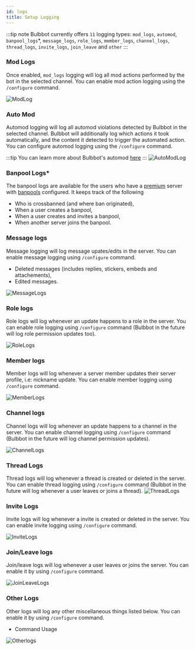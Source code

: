 ```yaml
---
id: logs
title: Setup Logging
---
```



:::tip note
Bulbbot currently offers `11` logging types: `mod_logs`, `automod`, `banpool_logs`*, `message_logs`, `role_logs`, `member_logs`, `channel_logs`, `thread_logs`, `invite_logs`, `join_leave` and `other`
:::

### Mod Logs
Once enabled, `mod_logs` logging will log all mod actions performed by the bot in the selected channel. You can enable mod action logging using the
`/configure` command.


![ModLog](../assets/Configuration/Mod_Logs.png)

### Auto Mod
Automod logging will log all automod violations detected by Bulbbot in the selected channel. Bulbbot will additionally log which actions 
it took automatically, and the content it detected to trigger the automated action. You can configure automod logging using the `/configure` command.

:::tip
You can learn more about Bulbbot's automod [here](automod.md)
:::
![AutoModLog](../assets/Configuration/Automod.png)


### Banpool Logs*
The banpool logs are available for the users who have a [premium](../premium/about-premium.md) server with [banpools](../moderating/banpools.md) configured. It keeps track of the following
- Who is crossbanned (and where ban originated),
- When a user creates a banpool,
- When a user creates and invites a banpool,
- When another server joins the banpool.

### Message logs
Message logging will log message upates/edits in the server. You can enable message logging using `/configure` command.
- Deleted messages (includes replies, stickers, embeds and attachements),
- Edited messages.

![MessageLogs](../assets/Configuration/Message_Logs.png)

### Role logs 
Role logs will log whenever an update happens to a role in the server. You can enable role logging using `/configure` command (Bulbbot in the future will log role permission updates too).

![RoleLogs](../assets/Configuration/Role_Logs.png)

### Member logs
Member logs will log whenever a server member updates their server profile, i.e: nickname update. You can enable member logging using `/configure` command. 

![MemberLogs](../assets/Configuration/Member_Logs.png)

### Channel logs 
Channel logs will log whenever an update happens to a channel in the server. You can enable channel logging using `/configure` command (Bulbbot in the future will log channel permission updates).

![ChannelLogs](../assets/Configuration/Channel_Logs.png)

### Thread Logs
Thread logs will log whenever a thread is created or deleted in the server. You can enable thread logging using `/configure` command (Bulbbot in the future will log whenever a user leaves or joins a thread).
![ThreadLogs](../assets/Configuration/Thread_Logs.png)

### Invite Logs
Invite logs will log whenever a invite is created or deleted in the server. You can enable invite logging using `/configure` command.

![InviteLogs](../assets/Configuration/Invite_Logs.png)

### Join/Leave logs
Join/leave logs will log whenever a user leaves or joins the server. You can enable it by using `/configure` command.

![JoinLeaveLogs](../assets/Configuration/Join_Leave_Logs.png)

### Other Logs
Other logs will log any other miscellaneous things listed below. You can enable it by using `/configure` command.
- Command Usage

![Otherlogs](../assets/Configuration/Other_Logs.png)
